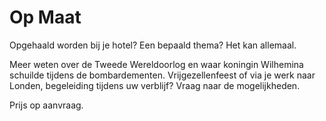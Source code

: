 # Op Maat

<span class="lead">Opgehaald worden bij je hotel? Een bepaald thema? Het kan allemaal.</span>

Meer weten over de Tweede Wereldoorlog en waar koningin Wilhemina schuilde 
tijdens de bombardementen. Vrijgezellenfeest of 
via je werk naar Londen, begeleiding tijdens uw verblijf? Vraag naar de 
mogelijkheden. 

Prijs op aanvraag.
